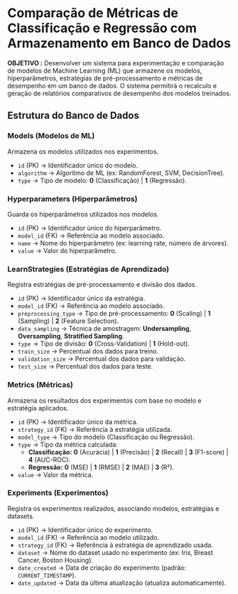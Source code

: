# Comparação de Métricas de Classificação e Regressão com Armazenamento em Banco de Dados

**OBJETIVO :** Desenvolver um sistema para experimentação e comparação de modelos de Machine Learning (ML) que armazene os modelos, hiperparâmetros, estratégias de pré-processamento e métricas de desempenho em um banco de dados. O sistema permitirá o recalculo e geração de relatórios comparativos de desempenho dos modelos treinados.

## Estrutura do Banco de Dados  

### Models (Modelos de ML)  
Armazena os modelos utilizados nos experimentos.  
- `id` (PK) → Identificador único do modelo.  
- `algorithm` → Algoritmo de ML (ex: RandomForest, SVM, DecisionTree).  
- `type` → Tipo de modelo: **0** (Classificação) | **1** (Regressão).  

### Hyperparameters (Hiperparâmetros)  
Guarda os hiperparâmetros utilizados nos modelos.  
- `id` (PK) → Identificador único do hiperparâmetro.  
- `model_id` (FK) → Referência ao modelo associado.  
- `name` → Nome do hiperparâmetro (ex: learning rate, número de árvores).  
- `value` → Valor do hiperparâmetro.  

### LearnStrategies (Estratégias de Aprendizado)  
Registra estratégias de pré-processamento e divisão dos dados.  
- `id` (PK) → Identificador único da estratégia.  
- `model_id` (FK) → Referência ao modelo associado.  
- `preprocessing_type` → Tipo de pré-processamento: **0** (Scaling) | **1** (Sampling) | **2** (Feature Selection).  
- `data_sampling` → Técnica de amostragem: **Undersampling**, **Oversampling**, **Stratified Sampling**.  
- `type` → Tipo de divisão: **0** (Cross-Validation) | **1** (Hold-out).  
- `train_size` → Percentual dos dados para treino.  
- `validation_size` → Percentual dos dados para validação.  
- `test_size` → Percentual dos dados para teste.  

### Metrics (Métricas)  
Armazena os resultados dos experimentos com base no modelo e estratégia aplicados.  
- `id` (PK) → Identificador único da métrica.  
- `strategy_id` (FK) → Referência à estratégia utilizada.  
- `model_type` → Tipo do modelo (Classificação ou Regressão).  
- `type` → Tipo da métrica calculada:  
  - **Classificação:** **0** (Acurácia) | **1** (Precisão) | **2** (Recall) | **3** (F1-score) | **4** (AUC-ROC).  
  - **Regressão:** **0** (MSE) | **1** (RMSE) | **2** (MAE) | **3** (R²).  
- `value` → Valor da métrica.  

### Experiments (Experimentos)  
Registra os experimentos realizados, associando modelos, estratégias e datasets.  
- `id` (PK) → Identificador único do experimento.  
- `model_id` (FK) → Referência ao modelo utilizado.  
- `strategy_id` (FK) → Referência à estratégia de aprendizado usada.  
- `dataset` → Nome do dataset usado no experimento (ex: Iris, Breast Cancer, Boston Housing).  
- `date_created` → Data de criação do experimento (padrão: `CURRENT_TIMESTAMP`).  
- `date_updated` → Data da última atualização (atualiza automaticamente).  
